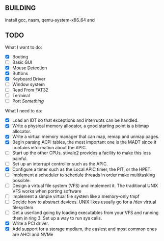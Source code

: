 ## BUILDING

install gcc, nasm, qemu-system-x86_64 and 

## TODO

What I want to do: 
- [X] Booting 
- [ ] Basic GUI 
- [X] Mouse Detection 
- [X] Buttons
- [X] Keyboard Driver
- [ ] Window system
- [ ] Read From FAT32
- [ ] Terminal
- [ ] Port *Something*

What I need to do:
- [X] Load an IDT so that exceptions and interrupts can be handled.
- [X] Write a physical memory allocator, a good starting point is a bitmap allocator.
- [X] Write a virtual memory manager that can map, remap and unmap pages.
- [X] Begin parsing ACPI tables, the most important one is the MADT since it contains information about the APIC.
- [ ] Start up the other CPUs. stivale2 provides a facility to make this less painful.
- [ ] Set up an interrupt controller such as the APIC.
- [X] Configure a timer such as the Local APIC timer, the PIT, or the HPET.
- [ ] Implement a scheduler to schedule threads in order make multitasking possible.
- [ ] Design a virtual file system (VFS) and implement it. The traditional UNIX VFS works  when porting software
- [ ] Implement a simple virtual file system like a memory-only tmpf
- [ ] Decide how to abstract devices. UNIX likes usually go for a /dev virtual filesystem 
- [ ] Get a userland going by loading executables from your VFS and running them in ring 3. Set up a way to run sys calls.
- [X] Write a PCI driver.
- [X] Add support for a storage medium, the easiest and most common ones are AHCI and NVMe